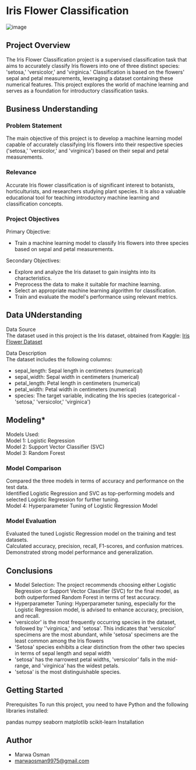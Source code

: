 
# **Iris Flower Classification**

![image](https://i.pinimg.com/736x/cf/e7/70/cfe77077287cf0e751d7d924c9c22fac.jpg)

## **Project Overview**
The Iris Flower Classification project is a supervised classification task that aims to accurately classify Iris flowers into one of three distinct species: 'setosa,' 'versicolor,' and 'virginica.' Classification is based on the flowers' sepal and petal measurements, leveraging a dataset containing these numerical features. This project explores the world of machine learning and serves as a foundation for introductory classification tasks.

## **Business Understanding**
### Problem Statement
The main objective of this project is to develop a machine learning model capable of accurately classifying Iris flowers into their respective species ('setosa,' 'versicolor,' and 'virginica') based on their sepal and petal measurements.

### Relevance
Accurate Iris flower classification is of significant interest to botanists, horticulturists, and researchers studying plant species. It is also a valuable educational tool for teaching introductory machine learning and classification concepts.

### Project Objectives
Primary Objective:  
* Train a machine learning model to classify Iris flowers into three species based on sepal and petal measurements.

Secondary Objectives:
* Explore and analyze the Iris dataset to gain insights into its characteristics.
* Preprocess the data to make it suitable for machine learning.
* Select an appropriate machine learning algorithm for classification.
* Train and evaluate the model's performance using relevant metrics.
## **Data UNderstanding** 
Data Source  
The dataset used in this project is the Iris dataset, obtained from Kaggle: [Iris Flower Dataset](https://www.kaggle.com/datasets/arshid/iris-flower-dataset)


Data Description    
The dataset includes the following columns:

* sepal_length: Sepal length in centimeters (numerical)
* sepal_width: Sepal width in centimeters (numerical)
* petal_length: Petal length in centimeters (numerical)
* petal_width: Petal width in centimeters (numerical)
* species: The target variable, indicating the Iris species (categorical - 'setosa,' 'versicolor,' 'virginica')

## **Modeling***
Models Used:  
Model 1: Logistic Regression   
Model 2: Support Vector Classifier (SVC)   
Model 3: Random Forest  
### Model Comparison
Compared the three models in terms of accuracy and performance on the test data.    
Identified Logistic Regression and SVC as top-performing   models and selected Logistic Regression for further tuning.    
Model 4: Hyperparameter Tuning of Logistic Regression Model
### Model Evaluation
Evaluated the tuned Logistic Regression model on the training and test datasets.   
Calculated accuracy, precision, recall, F1-scores, and confusion matrices.   
Demonstrated strong model performance and generalization.


## **Conclusions** 
* Model Selection: The project recommends choosing either Logistic Regression or Support Vector Classifier (SVC) for the final model, as both outperformed Random Forest in terms of test accuracy.
* Hyperparameter Tuning: Hyperparameter tuning, especially for the Logistic Regression model, is advised to enhance accuracy, precision, and recall.
* 'versicolor' is the most frequently occurring species in the dataset, followed by ''virginica,' and  'setosa'. This indicates that 'versicolor' specimens are the most abundant, while 'setosa' specimens are the least common among the Iris flowers
* 'Setosa' species exhibits a clear distinction from the other two species in terms of sepal length and sepal width
* 'setosa' has the narrowest petal widths, 'versicolor' falls in the mid-range, and 'virginica' has the widest petals.
* 'setosa' is the most distinguishable species.

## Getting Started  
Prerequisites
To run this project, you need to have Python and the following libraries installed:

pandas
numpy
seaborn
matplotlib
scikit-learn
Installation

## **Author**
- Marwa Osman
- marwaosman9975@gmail.com
